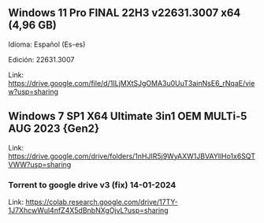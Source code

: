 ## Windows 11 Pro FINAL 22H3 v22631.3007 x64 (4,96 GB)

Idioma: Español (Es-es)

Edición: 22631.3007

Link: https://drive.google.com/file/d/1ILjMXtSJgOMA3u0UuT3ainNsE6_rNqaE/view?usp=sharing


## Windows 7 SP1 X64 Ultimate 3in1 OEM MULTi-5 AUG 2023 {Gen2}

Link: https://drive.google.com/drive/folders/1nHJIR5j9WyAXW1JBVAYllHo1x6SQTVWW?usp=sharing


### Torrent to google drive v3 (fix) 14-01-2024

Link: https://colab.research.google.com/drive/17TY-1J7XhcwWul4nfZ4X5dBnbNXgOjvL?usp=sharing
